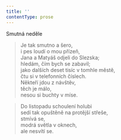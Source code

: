 ```yaml
---
title: ''
contentType: prose
---
```


Smutná neděle

> Je tak smutno a šero,  
> i pes loudí o mou přízeň,  
> Jana a Matyáš odjeli do Slezska;  
> hledám, čím bych se zabavil;  
> jako dalších deset tisíc v tomhle městě,  
> čtu si v telefonních číslech.  
> Někteří jdou z návštěv,  
> těch je málo,  
> nesou si buchty v míse.

> Do listopadu schoulení holubi  
> sedí tak opuštěně na protější střeše,  
> stmívá se,  
> modrá světla v oknech,  
> ale nesvítí se.

